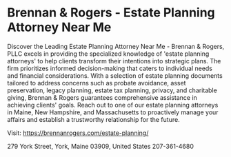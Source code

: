 # Brennan & Rogers - Estate Planning Attorney Near Me

Discover the Leading Estate Planning Attorney Near Me - Brennan & Rogers, PLLC excels in providing the specialized knowledge of 'estate planning attorneys' to help clients transform their intentions into strategic plans. The firm prioritizes informed decision-making that caters to individual needs and financial considerations. With a selection of estate planning documents tailored to address concerns such as probate avoidance, asset preservation, legacy planning, estate tax planning, privacy, and charitable giving, Brennan & Rogers guarantees comprehensive assistance in achieving clients' goals. Reach out to one of our estate planning attorneys in Maine, New Hampshire, and Massachusetts to proactively manage your affairs and establish a trustworthy relationship for the future.

Visit: https://brennanrogers.com/estate-planning/

279 York Street, York, Maine 03909, United States
207-361-4680
